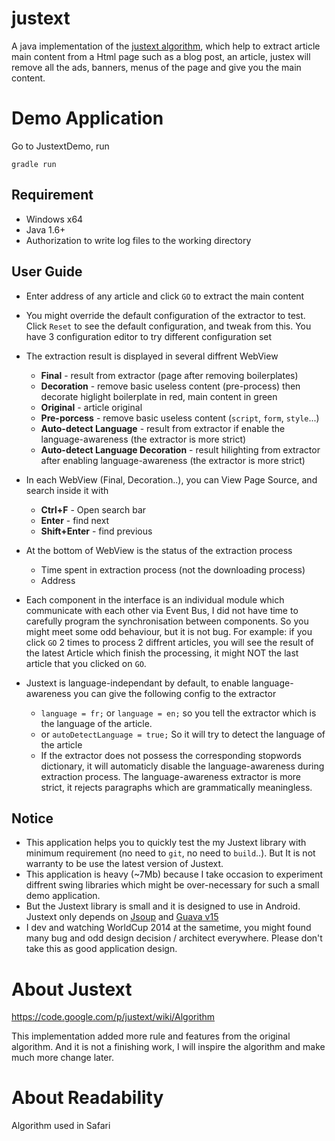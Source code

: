 # justext

A java implementation of the [justext algorithm](https://code.google.com/p/justext/wiki/Algorithm), which help to extract article main content from a Html page such as a blog post, an article, justex will remove all the ads, banners, menus of the page and give you the main content.

# Demo Application

Go to JustextDemo, run 

    gradle run

## Requirement

- Windows x64
- Java 1.6+
- Authorization to write log files to the working directory

## User Guide

- Enter address of any article and click `GO` to extract the main content
- You might override the default configuration of the extractor to test. Click `Reset` to see the default configuration, and tweak from this. You have 3 configuration editor to try different configuration set
- The extraction result is displayed in several diffrent WebView 
    + **Final** - result from extractor (page after removing boilerplates)
    + **Decoration** - remove basic useless content (pre-process) then decorate higlight boilerplate in red, main content in green
    + **Original** - article original
    + **Pre-porcess** - remove basic useless content (`script`, `form`, `style`...)
    + **Auto-detect Language** - result from extractor if enable the language-awareness (the extractor is more strict)
    + **Auto-detect Language Decoration** - result hilighting from extractor after enabling language-awareness (the extractor is more strict)

- In each WebView (Final, Decoration..), you can View Page Source, and search inside it with
    + **Ctrl+F** - Open search bar
    + **Enter** - find next
    + **Shift+Enter** - find previous

- At the bottom of WebView is the status of the extraction process
    + Time spent in extraction process (not the downloading process)
    + Address

- Each component in the interface is an individual module which communicate with each other via Event Bus, I did not have time to carefully program the synchronisation between components. So you might meet some odd behaviour, but it is not bug. For example: if you click `GO` 2 times to process 2 diffrent articles, you will see the result of the latest Article which finish the processing, it might NOT the last article that you clicked on `GO`.

- Justext is language-independant by default, to enable language-awareness you can give the following config to the extractor
    +  `language = fr;` or `language = en;` so you tell the extractor which is the language of the article.
    +  or `autoDetectLanguage = true;` So it will try to detect the language of the article
    +  If the extractor does not possess the corresponding stopwords dictionary, it will automaticly disable the language-awareness during extraction process. The language-awareness extractor is more strict, it rejects paragraphs which are grammatically meaningless.

## Notice

- This application helps you to quickly test the my Justext library with minimum requirement (no need to `git`, no need to `build`..). But It is not warranty to be use the latest version of Justext.
- This application is heavy (~7Mb) because I take occasion to experiment diffrent swing libraries which might be over-necessary for such a small demo application.
- But the Justext library is small and it is designed to use in Android. Justext only depends on [Jsoup](http://jsoup.org/) and [Guava v15](https://code.google.com/p/guava-libraries/)
- I dev and watching WorldCup 2014 at the sametime, you might found many bug and odd design decision / architect everywhere. Please don't take this as good application design.

# About Justext

https://code.google.com/p/justext/wiki/Algorithm

This implementation added more rule and features from the original algorithm. And it is not a finishing work, I will inspire the algorithm and make much more change later.

# About Readability

Algorithm used in Safari

